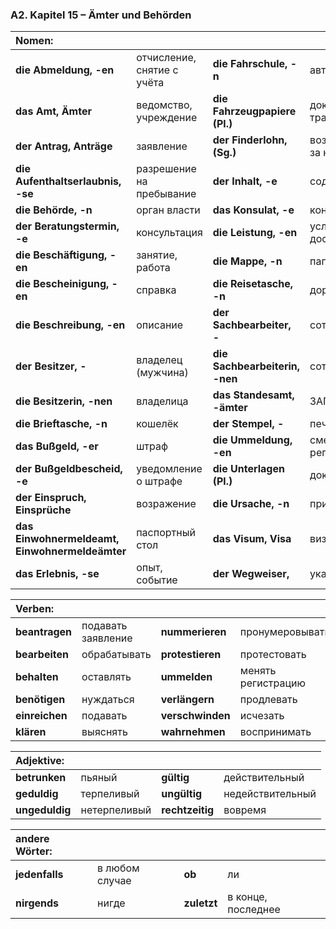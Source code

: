 ### A2. Kapitel 15 – Ämter und Behörden

| **Nomen:** ||||
|:---|:---|:---|:---|
| **die Abmeldung, -en** | отчисление, снятие с учёта | **die Fahrschule, -n** | автошкола |
| **das Amt, Ämter** | ведомство, учреждение | **die Fahrzeugpapiere (Pl.)** | документы на транспорт |
| **der Antrag, Anträge** | заявление | **der Finderlohn, (Sg.)** | вознаграждение за находку |
| **die Aufenthaltserlaubnis, -se** | разрешение на пребывание | **der Inhalt, -e** | содержание |
| **die Behörde, -n** | орган власти | **das Konsulat, -e** | консульство |
| **der Beratungstermin, -e** | консультация | **die Leistung, -en** | услуга, достижение |
| **die Beschäftigung, -en** | занятие, работа | **die Mappe, -n** | папка |
| **die Bescheinigung, -en** | справка | **die Reisetasche, -n** | дорожная сумка |
| **die Beschreibung, -en** | описание | **der Sachbearbeiter, -** | сотрудник |
| **der Besitzer, -** | владелец (мужчина) | **die Sachbearbeiterin, -nen** | сотрудница |
| **die Besitzerin, -nen** | владелица | **das Standesamt, -ämter** | ЗАГС |
| **die Brieftasche, -n** | кошелёк | **der Stempel, -** | печать |
| **das Bußgeld, -er** | штраф | **die Ummeldung, -en** | смена регистрации |
| **der Bußgeldbescheid, -e** | уведомление о штрафе | **die Unterlagen (Pl.)** | документы |
| **der Einspruch, Einsprüche** | возражение | **die Ursache, -n** | причина |
| **das Einwohnermeldeamt, Einwohnermeldeämter** | паспортный стол | **das Visum, Visa** | виза |
| **das Erlebnis, -se** | опыт, событие | **der Wegweiser,** | указатель |


| **Verben:** ||||
|:---|:---|:---|:---|
| **beantragen** | подавать заявление | **nummerieren** | пронумеровывать |
| **bearbeiten** | обрабатывать | **protestieren** | протестовать |
| **behalten** | оставлять | **ummelden** | менять регистрацию |
| **benötigen** | нуждаться | **verlängern** | продлевать |
| **einreichen** | подавать | **verschwinden** | исчезать |
| **klären** | выяснять | **wahrnehmen** | воспринимать |


| **Adjektive:** ||||
|:---|:---|:---|:---|
| **betrunken** | пьяный | **gültig** | действительный |
| **geduldig** | терпеливый | **ungültig** | недействительный |
| **ungeduldig** | нетерпеливый | **rechtzeitig** | вовремя |


| **andere Wörter:** ||||
|:---|:---|:---|:---|
| **jedenfalls** | в любом случае | **ob** | ли |
| **nirgends** | нигде | **zuletzt** | в конце, последнее |

